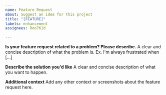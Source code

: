 ```yaml
---
name: Feature Request
about: Suggest an idea for this project
title: "[FEATURE]"
labels: enhancement
assignees: Roo7K1d

---
```


**Is your feature request related to a problem? Please describe.**
A clear and concise description of what the problem is. Ex. I'm always frustrated when [...]

**Describe the solution you'd like**
A clear and concise description of what you want to happen.

**Additional context**
Add any other context or screenshots about the feature request here.
